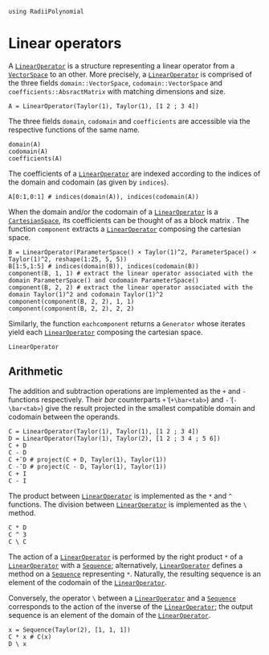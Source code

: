 ```@setup linear_operators
using RadiiPolynomial
```

# Linear operators

A [`LinearOperator`](@ref) is a structure representing a linear operator from a [`VectorSpace`](@ref) to an other. More precisely, a [`LinearOperator`](@ref) is comprised of the three fields `domain::VectorSpace`, `codomain::VectorSpace` and `coefficients::AbsractMatrix` with matching dimensions and size.

```@repl linear_operators
A = LinearOperator(Taylor(1), Taylor(1), [1 2 ; 3 4])
```

The three fields `domain`, `codomain` and `coefficients` are accessible via the respective functions of the same name.

```@repl linear_operators
domain(A)
codomain(A)
coefficients(A)
```

The coefficients of a [`LinearOperator`](@ref) are indexed according to the indices of the domain and codomain (as given by `indices`).

```@repl linear_operators
A[0:1,0:1] # indices(domain(A)), indices(codomain(A))
```

When the domain and/or the codomain of a [`LinearOperator`](@ref) is a [`CartesianSpace`](@ref), its coefficients can be thought of as a block matrix . The function `component` extracts a [`LinearOperator`](@ref) composing the cartesian space.

```@repl linear_operators
B = LinearOperator(ParameterSpace() × Taylor(1)^2, ParameterSpace() × Taylor(1)^2, reshape(1:25, 5, 5))
B[1:5,1:5] # indices(domain(B)), indices(codomain(B))
component(B, 1, 1) # extract the linear operator associated with the domain ParameterSpace() and codomain ParameterSpace()
component(B, 2, 2) # extract the linear operator associated with the domain Taylor(1)^2 and codomain Taylor(1)^2
component(component(B, 2, 2), 1, 1)
component(component(B, 2, 2), 2, 2)
```

Similarly, the function `eachcomponent` returns a `Generator` whose iterates yield each [`LinearOperator`](@ref) composing the cartesian space.

```@docs
LinearOperator
```

## Arithmetic

The addition and subtraction operations are implemented as the `+` and `-` functions respectively. Their *bar* counterparts `+̄` (`+\bar<tab>`) and `-̄` (`-\bar<tab>`) give the result projected in the smallest compatible domain and codomain between the operands.

```@repl linear_operators
C = LinearOperator(Taylor(1), Taylor(1), [1 2 ; 3 4])
D = LinearOperator(Taylor(1), Taylor(2), [1 2 ; 3 4 ; 5 6])
C + D
C - D
C +̄ D # project(C + D, Taylor(1), Taylor(1))
C -̄ D # project(C - D, Taylor(1), Taylor(1))
C + I
C - I
```

The product between [`LinearOperator`](@ref) is implemented as the `*` and `^` functions. The division between [`LinearOperator`](@ref) is implemented as the `\` method.

```@repl linear_operators
C * D
C ^ 3
C \ C
```

The action of a [`LinearOperator`](@ref) is performed by the right product `*` of a [`LinearOperator`](@ref) with a [`Sequence`](@ref); alternatively, [`LinearOperator`](@ref) defines a method on a [`Sequence`](@ref) representing `*`. Naturally, the resulting sequence is an element of the codomain of the [`LinearOperator`](@ref).

Conversely, the operator `\` between a [`LinearOperator`](@ref) and a [`Sequence`](@ref) corresponds to the action of the inverse of the [`LinearOperator`](@ref); the output sequence is an element of the domain of the [`LinearOperator`](@ref).

```@repl linear_operators
x = Sequence(Taylor(2), [1, 1, 1])
C * x # C(x)
D \ x
```
